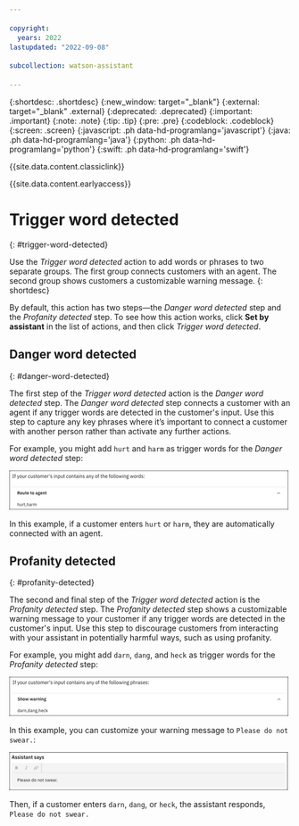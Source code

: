 ```yaml
---

copyright:
  years: 2022
lastupdated: "2022-09-08"

subcollection: watson-assistant

---
```


{:shortdesc: .shortdesc}
{:new_window: target="_blank"}
{:external: target="_blank" .external}
{:deprecated: .deprecated}
{:important: .important}
{:note: .note}
{:tip: .tip}
{:pre: .pre}
{:codeblock: .codeblock}
{:screen: .screen}
{:javascript: .ph data-hd-programlang='javascript'}
{:java: .ph data-hd-programlang='java'}
{:python: .ph data-hd-programlang='python'}
{:swift: .ph data-hd-programlang='swift'}

{{site.data.content.classiclink}}

{{site.data.content.earlyaccess}}

# Trigger word detected
{: #trigger-word-detected}

Use the *Trigger word detected* action to add words or phrases to two separate groups. The first group connects customers with an agent. The second group shows customers a customizable warning message.
{: shortdesc}

By default, this action has two steps&mdash;the *Danger word detected* step and the *Profanity detected* step. To see how this action works, click **Set by assistant** in the list of actions, and then click *Trigger word detected*.

## Danger word detected
{: #danger-word-detected}

The first step of the *Trigger word detected* action is the *Danger word detected* step. The *Danger word detected* step connects a customer with an agent if any trigger words are detected in the customer's input. Use this step to capture any key phrases where it’s important to connect a customer with another person rather than activate any further actions.

For example, you might add `hurt` and `harm` as trigger words for the *Danger word detected* step:

![Adding trigger words to the Danger word detected step](images/connect-to-agent-phrases.png)

In this example, if a customer enters `hurt` or `harm`, they are automatically connected with an agent.

## Profanity detected
{: #profanity-detected}

The second and final step of the *Trigger word detected* action is the *Profanity detected* step. The *Profanity detected* step shows a customizable warning message to your customer if any trigger words are detected in the customer's input. Use this step to discourage customers from interacting with your assistant in potentially harmful ways, such as using profanity.

For example, you might add `darn`, `dang`, and `heck` as trigger words for the *Profanity detected* step:

![Adding trigger words to the Profanity detected step](images/show-warning-phrases.png)

In this example, you can customize your warning message to `Please do not swear.`:

![Warning message for trigger words](images/assistant-warning-messsage.png)

Then, if a customer enters `darn`, `dang`, or `heck`, the assistant responds, `Please do not swear.`

